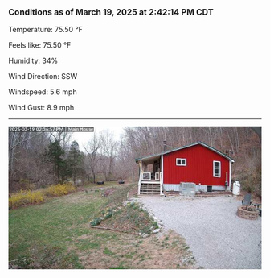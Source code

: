 ### Conditions as of March 19, 2025 at 2:42:14 PM CDT 

Temperature: 75.50 &deg;F

Feels like: 75.50 &deg;F

Humidity: 34%

Wind Direction: SSW

Windspeed: 5.6 mph

Wind Gust: 8.9 mph

---

<img src="./images/latest.jpeg"/>

